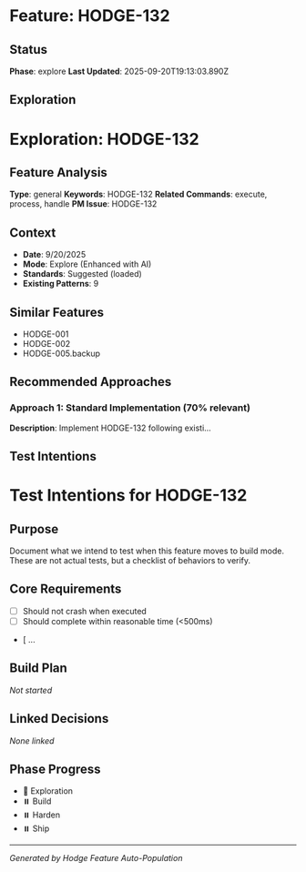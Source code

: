 # Feature: HODGE-132

## Status
**Phase**: explore
**Last Updated**: 2025-09-20T19:13:03.890Z

## Exploration
# Exploration: HODGE-132

## Feature Analysis
**Type**: general
**Keywords**: HODGE-132
**Related Commands**: execute, process, handle
**PM Issue**: HODGE-132

## Context
- **Date**: 9/20/2025
- **Mode**: Explore (Enhanced with AI)
- **Standards**: Suggested (loaded)
- **Existing Patterns**: 9


## Similar Features
- HODGE-001
- HODGE-002
- HODGE-005.backup




## Recommended Approaches


### Approach 1: Standard Implementation (70% relevant)
**Description**: Implement HODGE-132 following existi...

## Test Intentions
# Test Intentions for HODGE-132

## Purpose
Document what we intend to test when this feature moves to build mode.
These are not actual tests, but a checklist of behaviors to verify.

## Core Requirements
- [ ] Should not crash when executed
- [ ] Should complete within reasonable time (<500ms)
- [ ...

## Build Plan
_Not started_

## Linked Decisions
_None linked_




## Phase Progress
- 🔄 Exploration
- ⏸️ Build
- ⏸️ Harden
- ⏸️ Ship

---
_Generated by Hodge Feature Auto-Population_
